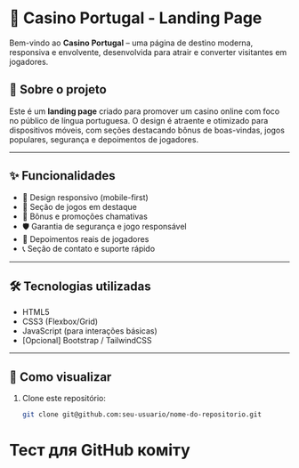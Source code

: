 # 🎰 Casino Portugal - Landing Page

Bem-vindo ao **Casino Portugal** – uma página de destino moderna, responsiva e envolvente, desenvolvida para atrair e converter visitantes em jogadores.

## 📌 Sobre o projeto

Este é um **landing page** criado para promover um casino online com foco no público de língua portuguesa. O design é atraente e otimizado para dispositivos móveis, com seções destacando bônus de boas-vindas, jogos populares, segurança e depoimentos de jogadores.

---

## ✨ Funcionalidades

- 📱 Design responsivo (mobile-first)
- 🎲 Seção de jogos em destaque
- 🎁 Bônus e promoções chamativas
- 🛡️ Garantia de segurança e jogo responsável
- 💬 Depoimentos reais de jogadores
- 📞 Seção de contato e suporte rápido

---

## 🛠️ Tecnologias utilizadas

- HTML5
- CSS3 (Flexbox/Grid)
- JavaScript (para interações básicas)
- [Opcional] Bootstrap / TailwindCSS

---

## 🚀 Como visualizar

1. Clone este repositório:
   ```bash
   git clone git@github.com:seu-usuario/nome-do-repositorio.git


# Тест для GitHub коміту
